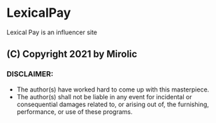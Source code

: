 # LexicalPay
Lexical Pay is an influencer site

## (C) Copyright 2021 by Mirolic

### DISCLAIMER:

- The author(s) have worked hard to come up with this masterpiece.
- The author(s) shall not be liable in any event for incidental or consequential damages related to, or arising out of, the furnishing, performance, or use of these programs.
